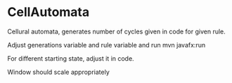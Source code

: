 # CellAutomata

Cellural automata, generates number of cycles given in code for given rule.

Adjust generations variable and rule variable and run mvn javafx:run

For different starting state, adjust it in code.

Window should scale appropriately 
